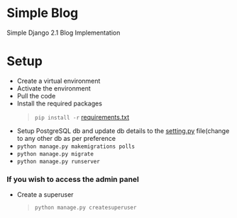 # Simple Blog

Simple Django 2.1 Blog Implementation

# Setup

- Create a virtual environment
- Activate the environment
- Pull the code
- Install the required packages
	> `pip install -r` [requirements.txt](requirements.txt)
- Setup PostgreSQL db and update db details to the [setting.py](https://github.com/wasi-m/Django_First_App/blob/master/mysite/settings.py) file(change to any other db as per preference 
- `python manage.py makemigrations polls`
- `python manage.py migrate`
- `python manage.py runserver`
	
### If you wish to access the admin panel
- Create a superuser
	> `python manage.py createsuperuser`

